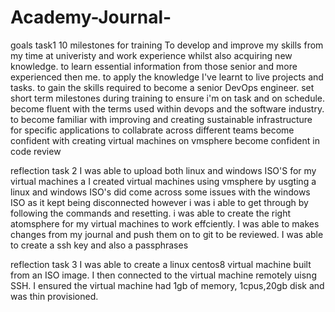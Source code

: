 # Academy-Journal-
goals task1
10 milestones for training 
To develop and improve my skills from my time at univeristy and work experience whilst also acquiring new knowledge. 
to learn essential information from those senior and more experienced then me. 
to apply the knowledge I've learnt to live projects and tasks. 
to gain the skills required to become a senior DevOps engineer.
set short term milestones during training to ensure i'm on task and on schedule. 
become fluent with the terms used within devops and the software industry. 
to become familiar with improving and creating sustainable infrastructure for specific applications 
to collabrate across different teams
become confident with creating virtual machines on vmsphere 
become confident in code review 

reflection task 2 
I was able to upload both linux and windows ISO'S for my virtual machines a
I created virtual machines using vmsphere by usgting a linux and windows ISO's
did come across some issues with the windows ISO as it kept being disconnected
however i was i able to get through by following the commands and resetting. 
i was able to create the right atomsphere for my virtual machines to work effciently.
I was able to makes changes from my journal and push them on to git to be reviewed. 
I was able to create a ssh key and also a passphrases

reflection 
task 3 
I was able to create a linux centos8 virtual machine built from an ISO image. 
I then connected to the virtual machine remotely uisng SSH.
I ensured the virtual machine had 1gb of memory, 1cpus,20gb disk and was thin provisioned. 